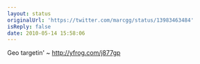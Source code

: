 ```yaml
---
layout: status
originalUrl: 'https://twitter.com/marcgg/status/13983463484'
isReply: false
date: 2010-05-14 15:58:06
---
```


Geo targetin' ~  http://yfrog.com/j877gp
